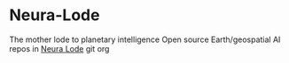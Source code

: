 # Neura-Lode
The mother lode to planetary intelligence
Open source Earth/geospatial AI repos in [Neura Lode](https://github.com/Neura-Lode) git org
